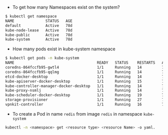 

- To get how many Namespaces exist on the system?
```bash
$ kubectl get namespace         
NAME              STATUS   AGE
default           Active   78d
kube-node-lease   Active   78d
kube-public       Active   78d
kube-system       Active   78d
```

- How many pods exist in kube-system namespace
```bash
$ kubectl get pods -n kube-system
NAME                                     READY   STATUS    RESTARTS   AGE
coredns-864fccfb95-gwtl4                 1/1     Running   14         78d
coredns-864fccfb95-qqlmg                 1/1     Running   14         78d
etcd-docker-desktop                      1/1     Running   14         78d
kube-apiserver-docker-desktop            1/1     Running   15         78d
kube-controller-manager-docker-desktop   1/1     Running   14         78d
kube-proxy-nsmlj                         1/1     Running   14         78d
kube-scheduler-docker-desktop            1/1     Running   19         78d
storage-provisioner                      1/1     Running   27         78d
vpnkit-controller                        1/1     Running   16         78d

```

- To create a Pod in name `redis` from image `redis` in namespace `kube-system`
```bash
kubectl -n <namespace> get <resource type> <resource Name> -o yaml.
```